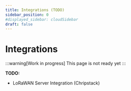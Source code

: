 ```yaml
---
title: Integrations (TODO)
sidebar_position: 0
#displayed_sidebar: cloudSidebar
draft: false
---
```


# Integrations

:::warning[Work in progress]
This page is not ready yet
:::


**TODO:**
* LoRaWAN Server Integration (Chripstack)